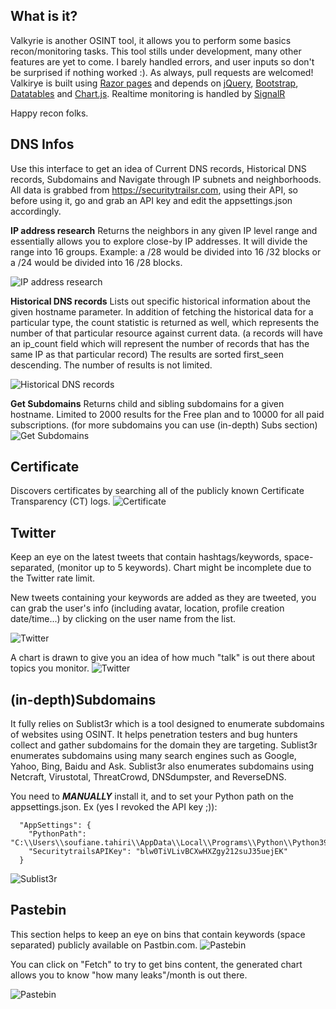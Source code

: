 
## What is it?
Valkyrie is another OSINT tool, it allows you to perform some basics recon/monitoring tasks.
This tool stills under development, many other features are yet to come. I barely handled errors, and user inputs so don't be surprised if nothing worked :). As always, pull requests are welcomed!
Valkirye is built using [Razor pages](https://docs.microsoft.com/en-us/aspnet/core/razor-pages/?view=aspnetcore-5.0&tabs=visual-studio) and depends on [jQuery](https://jquery.com/),  [Bootstrap](https://getbootstrap.com/), [Datatables](https://datatables.net/) and [Chart.js](https://www.chartjs.org/). Realtime monitoring is handled by [SignalR](https://dotnet.microsoft.com/apps/aspnet/signalr)

Happy recon folks.

## DNS Infos
Use this interface to get an idea of Current DNS records, Historical DNS records, Subdomains and Navigate through IP subnets and neighborhoods. 
All data is grabbed from https://securitytrailsr.com, using their API, so before using it, go and grab an API key and edit the appsettings.json accordingly.

**IP address research**
Returns the neighbors in any given IP level range and essentially allows you to explore close-by IP addresses. It will divide the range into 16 groups. Example: a /28 would be divided into 16 /32 blocks or a /24 would be divided into 16 /28 blocks.

![IP address research](https://raw.githubusercontent.com/soufianetahiri/Valkyrie/master/Valkyrie/Screenshots/dnsinfo_IPsearch.JPG)

**Historical DNS records**
Lists out specific historical information about the given hostname parameter. In addition of fetching the historical data for a particular type, the count statistic is returned as well, which represents the number of that particular resource against current data. (a records will have an ip_count field which will represent the number of records that has the same IP as that particular record) The results are sorted first_seen descending. The number of results is not limited.

![Historical DNS records](https://raw.githubusercontent.com/soufianetahiri/Valkyrie/master/Valkyrie/Screenshots/dnsinfo_historicaldns.JPG)

**Get Subdomains**
Returns child and sibling subdomains for a given hostname. Limited to 2000 results for the Free plan and to 10000 for all paid subscriptions. (for more subdomains you can use (in-depth) Subs section)
![Get Subdomains](https://raw.githubusercontent.com/soufianetahiri/Valkyrie/master/Valkyrie/Screenshots/dnsinfo_subdomains.JPG)

## Certificate
Discovers certificates by searching all of the publicly known Certificate Transparency (CT) logs.
![Certificate](https://raw.githubusercontent.com/soufianetahiri/Valkyrie/master/Valkyrie/Screenshots/cert_search.JPG)
## Twitter
Keep an eye on the latest tweets that contain hashtags/keywords, space-separated, (monitor up to 5 keywords). Chart might be incomplete due to the Twitter rate limit.

New tweets containing your keywords are added as they are tweeted, you can grab the user's info (including avatar, location, profile creation date/time...) by clicking on the user name from the list.

![Twitter](https://raw.githubusercontent.com/soufianetahiri/Valkyrie/master/Valkyrie/Screenshots/twitter_monitor.jpg)

A chart is drawn to give you an idea of how much "talk" is out there about topics you monitor.
![Twitter](https://raw.githubusercontent.com/soufianetahiri/Valkyrie/master/Valkyrie/Screenshots/twitter_monitor_2.jpg)

## (in-depth)Subdomains
It fully relies on Sublist3r which is a tool designed to enumerate subdomains of websites using OSINT. It helps penetration testers and bug hunters collect and gather subdomains for the domain they are targeting. Sublist3r enumerates subdomains using many search engines such as Google, Yahoo, Bing, Baidu and Ask. Sublist3r also enumerates subdomains using Netcraft, Virustotal, ThreatCrowd, DNSdumpster, and ReverseDNS.

You need to ***MANUALLY*** install it, and to set your Python path on the appsettings.json. Ex (yes I revoked the API key ;)):

      "AppSettings": {
        "PythonPath": "C:\\Users\\soufiane.tahiri\\AppData\\Local\\Programs\\Python\\Python39",
        "SecuritytrailsAPIKey": "blw0TiVLivBCXwHXZgy212suJ35uejEK"
      }
![Sublist3r ](https://raw.githubusercontent.com/soufianetahiri/Valkyrie/master/Valkyrie/Screenshots/subdomains.jpg)

## Pastebin
This section helps to keep an eye on bins that contain keywords (space separated)  publicly available on Pastbin.com. 
![Pastebin](https://raw.githubusercontent.com/soufianetahiri/Valkyrie/master/Valkyrie/Screenshots/pastbin.jpg)

You can click on "Fetch" to try to get bins content, the generated chart allows you to know "how many leaks"/month is out there.

![Pastebin](https://raw.githubusercontent.com/soufianetahiri/Valkyrie/master/Valkyrie/Screenshots/pastbin_rawdata.jpg)
